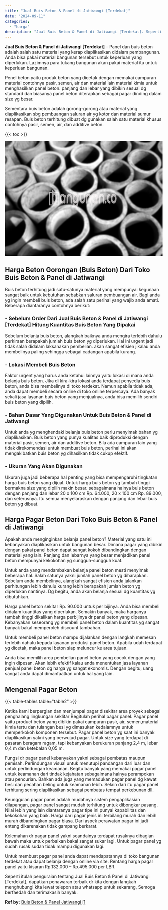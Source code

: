 ```yaml
---
title: "Jual Buis Beton & Panel di Jatiwangi [Terdekat]"
date: "2024-09-11"
categories: 
  - "harga"
description: "Jual Buis Beton & Panel di Jatiwangi [Terdekat]. Seperti itulah penguraian tentang Jual Buis Beton & Panel di Jatiwangi [Terdekat], dapatkan penawaran terb..."
---
```


**Jual Buis Beton & Panel di Jatiwangi \[Terdekat\]** – Panel dan buis beton adalah salah satu material yang kerap diaplikasikan didalam pembangunan. Anda bisa pakai material bangunan tersebut untuk keperluan yang diperlukan. Lazimnya para tukang bangunan akan pakai material itu untuk keperluan bangunan.

Penel beton yaitu produk beton yang dicetak dengan memakai campuran material contohnya pasir, semen, air dan material lain material kimia untuk menghasilkan panel beton. panjang dan lebar yang dibikin sesuai dg standard dan biasanya panel beton diterapkan sebagai pagar dinding dalam size yg besar.

Sementara buis beton adalah gorong-gorong atau material yang diaplikasikan sbg pembuangan saluran air yg kotor dan material sumur resapan. Buis beton terhitung dibuat dg gunakan salah satu material khusus contohnya pasir, semen, air, dan additive beton.

{{< toc >}}

![Jual Buis Beton & Panel di Jatiwangi [Terdekat]](/images/jual-panel-buis-beton-murah-10.png)

## Harga Beton Gorongan (Buis Beton) Dari Toko Buis Beton & Panel di Jatiwangi

Buis beton terhitung jadi satu-satunya material yang mempunyai kegunaan sangat baik untuk kebutuhan sebabkan saluran pembuangan air. Bagi anda yg ingin membeli buis beton, ada salah satu perihal yang wajib anda amati. Beberapa diantaranya contohnya berikut:

### \- Sebelum Order Dari Jual Buis Beton & Panel di Jatiwangi \[Terdekat\] Hitung Kuantitas Buis Beton Yang Dipakai

Sebelum belanja buis beton, alangkah baiknya anda mengira terlebih dahulu perkiraan berapakah jumlah buis beton yg diperlukan. Hal ini urgent jadi tidak salah didalam laksanakan pembelian. akan sangat efisien jikalau anda membelinya paling sehingga sebagai cadangan apabila kurang.

### \- Lokasi Membeli Buis Beton

Faktor urgent yang harus anda ketahui lainnya yaitu lokasi di mana anda belanja buis beton. Jika di kira-kira lokasi anda terdapat penyedia buis beton, anda bisa membelinya di toko terdekat. Namun apabila tidak ada, anda dapat membeli secara online di toko online terpercaya. Ada banyak sekali jasa layanan buis beton yang menjualnya, anda bisa memilih sendiri buis beton yang dipilih.

### \- Bahan Dasar Yang Digunakan Untuk Buis Beton & Panel di Jatiwangi

Untuk anda yg menghendaki belanja buis beton perlu menyimak bahan yg diaplikasikan. Buis beton yang punya kualitas baik diproduksi dengan material pasir, semen, air dan additive beton. Bila ada campuran lain yang tidak direkomendasi untuk membuat buis beton, perihal ini akan mengakibatkan buis beton yg dihasilkan tidak cukup efektif.

### \- Ukuran Yang Akan Digunakan

Ukuran juga jadi beberapa hal penting yang bisa mempengaruhi tingkatan harga buis beton yang dijual. Untuk harga buis beton yg tambah tinggi bermakna size yang dipilih makin besar. sebagaimana halnya buis beton dengan panjang dan lebar 20 x 100 cm Rp. 64.000, 20 x 100 cm Rp. 89.000, dan seterusnya. Itu semua menyelaraskan dengan panjang dan lebar buis beton yg dibuat.

## Harga Pagar Beton Dari Toko Buis Beton & Panel di Jatiwangi

Apakah anda menginginkan belanja panel beton? Material yang satu ini kebanyakan diaplikasikan untuk bangunan besar. Dimana pagar yang dibikin dengan pakai panel beton dapat sangat kokoh dibandingkan dengan material yang lain. Panjang dan lebarnya yang besar menjadikan panel beton mempunyai kekokohan yg sungguh-sungguh kuat.

Untuk anda yang mendambakan belanja panel beton mesti menyimak beberapa hal. Salah satunya yakni jumlah panel beton yg diharapkan. Sebelum anda membelinya, alangkah sangat efisien anda jalankan perhitungan lebih dahulu kurang lebih berapakah jumlah beton yg diperlukan nantinya. Dg begitu, anda akan belanja sesuai dg kuantitas yg dibutuhkan.

Harga panel beton sekitar Rp. 90.000 untuk per bijinya. Anda bisa membeli didalam kuantitas yang diperlukan. Semakin banyak, maka harganya tambah tinggi dikalikan harga perbijinya dr panel beton yang dipesan. Kebanyakan seseorang yg membeli panel beton dalam kuantitas yg sangat banyak bakal memperoleh discount tambahan.

Untuk membeli panel beton mampu dijalankan dengan langkah memesan terlebih dahulu kepada layanan produksi panel beton. Apabila udah terdapat yg dicetak, maka panel beton siap meluncur ke area tujuan.

Anda bisa memilih area pembelian panel beton yang cocok dengan yang ingin dipesan. Akan lebih efektif kalau anda menentukan jasa layanan penjual panel beton dg harga yg sangat ekonomis. Dengan begitu, uang sangat anda dapat dimanfaatkan untuk hal yang lain.

## Mengenal Pagar Beton

{{< table-tables table="table2" >}}

Ketika kami berpergian dan menjumpai pagar disekitar area proyek sebagai penghalang lingkungan seklitar Begitulah perihal pagar panel. Pagar panel yaitu product beton yang dibikin pakai campuran pasir, air, semen,material kimia tertu dan tulangan besi yg dimasukan kedalamnya untuk memperkokoh komponen tersebut. Pagar panel beton yg saat ini banyak diaplikasikan yakni yang berwujud pagar. Untuk size yang terdapat di pasaran beragam ragam, tapi kebanyakan berukuran panjang 2,4 m, lebar 0,4 m dan ketebalan 0,05 m.

Fungsi dr pagar panel kebanyakan yakni sebagai pembatas maupun pemisah. Perlindungan visual untuk menutupi pandangan dari luar dan untuk perlindungan keamanan. Begitu banyak yang memakai pagar panel untuk keamanan dari tindak kejahatan sebagaimana halnya perampokan atau pencurian. Bahkan ada juga yang memadukan pagar panel dg kawat besi dan pecahan beling untuk keamanan lebih. Selain dari itu pagar panel terhitung sering diaplikasikan sebagai pembatas tempat perkebunan dll.

Keunggulan pagar panel adalah mudahnya sistem pengaplikasian dilapangan, pagar panel sangat mudah terhitung untuk dibongkar pasang. Nilai lebih yang lain diantaranya pagar tipe ini punyai kapabilitas dan kekokohan yang baik. Harga dari pagar jenis ini terbilang murah dan lebih murah dibandingkan pagar biasa. Dari aspek perawatan pagar ini jadi enteng dikarenakan tidak gampang berkarat.

Kelemahan dr pagar panel yakni seandainya terdapat rusaknya dibagian bawah maka untuk perbaikan bakal sangat sukar lagi. Untuk pagar panel yg sudah rusak sudah tidak mampu digunakan lagi.

Untuk membuat pagar panel anda dapat mendapatannya di toko bangunan terdekat atau dapat belanja dengan online via site. Rentang harga pagar panel yaitu kisaran Rp.132.000 – Rp.495.000 per LBR.

Seperti itulah penguraian tentang Jual Buis Beton & Panel di Jatiwangi \[Terdekat\], dapatkan penawaran terbaik dr kita dengan langkah menghubungi kita lewat telepon atau whatsapp untuk sekarang, Semoga berfaedah dan terimakasih banyak.

**Ref by:** [Buis Beton & Panel Jatiwangi []](https://id.wikipedia.org/wiki/Buis)
